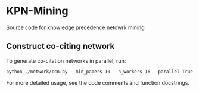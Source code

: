 # KPN-Mining
Source code for knowledge precedence netowrk mining

## Construct co-citing network

To generate co-citation networks in parallel, run:

```
python ./network/ccn.py --min_papers 10 --n_workers 16 --parallel True
```

For more detailed usage, see the code comments and function docstrings.

